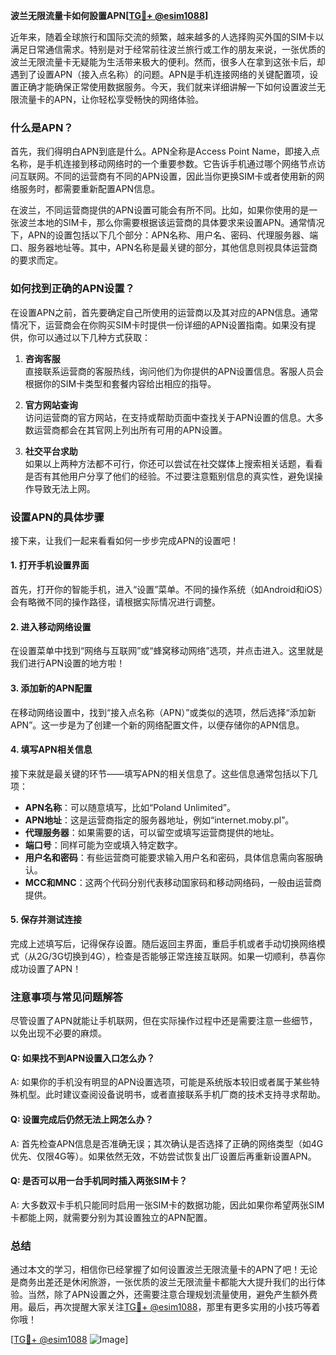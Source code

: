 **波兰无限流量卡如何設置APN[[TG💪+ @esim1088](https://t.me/s/esim1088)]**

近年来，随着全球旅行和国际交流的频繁，越来越多的人选择购买外国的SIM卡以满足日常通信需求。特别是对于经常前往波兰旅行或工作的朋友来说，一张优质的波兰无限流量卡无疑能为生活带来极大的便利。然而，很多人在拿到这张卡后，却遇到了设置APN（接入点名称）的问题。APN是手机连接网络的关键配置项，设置正确才能确保正常使用数据服务。今天，我们就来详细讲解一下如何设置波兰无限流量卡的APN，让你轻松享受畅快的网络体验。

### 什么是APN？

首先，我们得明白APN到底是什么。APN全称是Access Point Name，即接入点名称，是手机连接到移动网络时的一个重要参数。它告诉手机通过哪个网络节点访问互联网。不同的运营商有不同的APN设置，因此当你更换SIM卡或者使用新的网络服务时，都需要重新配置APN信息。

在波兰，不同运营商提供的APN设置可能会有所不同。比如，如果你使用的是一张波兰本地的SIM卡，那么你需要根据该运营商的具体要求来设置APN。通常情况下，APN的设置包括以下几个部分：APN名称、用户名、密码、代理服务器、端口、服务器地址等。其中，APN名称是最关键的部分，其他信息则视具体运营商的要求而定。

### 如何找到正确的APN设置？

在设置APN之前，首先要确定自己所使用的运营商以及其对应的APN信息。通常情况下，运营商会在你购买SIM卡时提供一份详细的APN设置指南。如果没有提供，你可以通过以下几种方式获取：

1. **咨询客服**  
   直接联系运营商的客服热线，询问他们为你提供的APN设置信息。客服人员会根据你的SIM卡类型和套餐内容给出相应的指导。

2. **官方网站查询**  
   访问运营商的官方网站，在支持或帮助页面中查找关于APN设置的信息。大多数运营商都会在其官网上列出所有可用的APN设置。

3. **社交平台求助**  
   如果以上两种方法都不可行，你还可以尝试在社交媒体上搜索相关话题，看看是否有其他用户分享了他们的经验。不过要注意甄别信息的真实性，避免误操作导致无法上网。

### 设置APN的具体步骤

接下来，让我们一起来看看如何一步步完成APN的设置吧！

#### 1. 打开手机设置界面
首先，打开你的智能手机，进入“设置”菜单。不同的操作系统（如Android和iOS）会有略微不同的操作路径，请根据实际情况进行调整。

#### 2. 进入移动网络设置
在设置菜单中找到“网络与互联网”或“蜂窝移动网络”选项，并点击进入。这里就是我们进行APN设置的地方啦！

#### 3. 添加新的APN配置
在移动网络设置中，找到“接入点名称（APN）”或类似的选项，然后选择“添加新APN”。这一步是为了创建一个新的网络配置文件，以便存储你的APN信息。

#### 4. 填写APN相关信息
接下来就是最关键的环节——填写APN的相关信息了。这些信息通常包括以下几项：
- **APN名称**：可以随意填写，比如“Poland Unlimited”。
- **APN地址**：这是运营商指定的服务器地址，例如“internet.moby.pl”。
- **代理服务器**：如果需要的话，可以留空或填写运营商提供的地址。
- **端口号**：同样可能为空或填入特定数字。
- **用户名和密码**：有些运营商可能要求输入用户名和密码，具体信息需向客服确认。
- **MCC和MNC**：这两个代码分别代表移动国家码和移动网络码，一般由运营商提供。

#### 5. 保存并测试连接
完成上述填写后，记得保存设置。随后返回主界面，重启手机或者手动切换网络模式（从2G/3G切换到4G），检查是否能够正常连接互联网。如果一切顺利，恭喜你成功设置了APN！

### 注意事项与常见问题解答

尽管设置了APN就能让手机联网，但在实际操作过程中还是需要注意一些细节，以免出现不必要的麻烦。

#### Q: 如果找不到APN设置入口怎么办？
A: 如果你的手机没有明显的APN设置选项，可能是系统版本较旧或者属于某些特殊机型。此时建议查阅设备说明书，或者直接联系手机厂商的技术支持寻求帮助。

#### Q: 设置完成后仍然无法上网怎么办？
A: 首先检查APN信息是否准确无误；其次确认是否选择了正确的网络类型（如4G优先、仅限4G等）。如果依然无效，不妨尝试恢复出厂设置后再重新设置APN。

#### Q: 是否可以用一台手机同时插入两张SIM卡？
A: 大多数双卡手机只能同时启用一张SIM卡的数据功能，因此如果你希望两张SIM卡都能上网，就需要分别为其设置独立的APN配置。

### 总结

通过本文的学习，相信你已经掌握了如何设置波兰无限流量卡的APN了吧！无论是商务出差还是休闲旅游，一张优质的波兰无限流量卡都能大大提升我们的出行体验。当然，除了APN设置之外，还需要注意合理规划流量使用，避免产生额外费用。最后，再次提醒大家关注[TG💪+ @esim1088](https://t.me/s/esim1088)，那里有更多实用的小技巧等着你哦！

[[TG💪+ @esim1088](https://t.me/s/esim1088) ![Image](https://i.postimg.cc/4NQfJmqS/Snipaste-2025-05-13-00-14-12.png)]